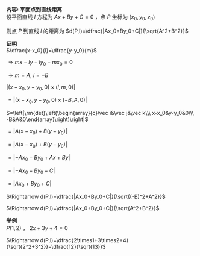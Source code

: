 **内容: 平面点到直线距离**  
设平面直线 $l$ 方程为 $Ax+By+C=0$ ，点 $P$ 坐标为 $(x_0,y_0,z_0)$  
  
则点 $P$ 到直线 $l$ 的距离为 $d(P,l)=\dfrac{|Ax_0+By_0+C|}{\sqrt{A^2+B^2}}$  
  
**证明**  
$\dfrac{x-x_0}{l}=\dfrac{y-y_0}{m}$  
  
$\Rightarrow mx-ly+ly_0-mx_0=0$  
  
$\Rightarrow m=A,\ l=-B$  
  
$|(x-x_0,y-y_0,0)\times(l,m,0)|$  
  
$=|(x-x_0,y-y_0,0)\times(-B,A,0)|$  
  
$=\left|\rm{det}\left(\begin{array}{c}\vec i&\vec j&\vec k\\\ x-x_0&y-y_0&0\\\ -B&A&0\end{array}\right)\right|$  
  
$=|A(x-x_0)+B(y-y_0)|$  
  
$=|A(x-x_0)+B(y-y_0)|$  
  
$=|-Ax_0-By_0+Ax+By|$  
  
$=|-Ax_0-By_0-C|$  
  
$=|Ax_0+By_0+C|$  
  
$\Rightarrow d(P,l)=\dfrac{|Ax_0+By_0+C|}{\sqrt{(-B)^2+A^2}}$  
  
$\Rightarrow d(P,l)=\dfrac{|Ax_0+By_0+C|}{\sqrt{A^2+B^2}}$  
  
**举例**  
$P(1,2)$ ， $2x+3y+4=0$  
  
$\Rightarrow d(P,l)=\dfrac{2\times1+3\times2+4}{\sqrt{2^2+3^2}}=\dfrac{12}{\sqrt{13}}$  

